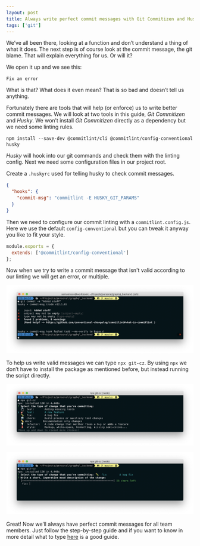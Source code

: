 ```yaml
---
layout: post
title: Always write perfect commit messages with Git Commitizen and Husky
tags: ['git']
---
```


We’ve all been there, looking at a function and don’t understand a thing of what it does. The next
step is of course look at the commit message, the git blame. That will explain everything for us.
Or will it?

We open it up and we see this:

```
Fix an error
```

What is that? What does it even mean? That is so bad and doesn’t tell us anything.

Fortunately there are tools that will help (or enforce) us to write better commit messages. We will
look at two tools in this guide, _Git Commitizen_ and _Husky_. We won’t install
_Git Commitizen_ directly as a dependency but we need some linting rules.

```shell
npm install --save-dev @commitlint/cli @commitlint/config-conventional husky
```

_Husky_ will hook into our git commands and check them with the linting config. Next we need some
configuration files in our project root.

Create a `.huskyrc` used for telling husky to check commit messages.

```json
{
  "hooks": {
    "commit-msg": "commitlint -E HUSKY_GIT_PARAMS"
  }
}
```

Then we need to configure our commit linting with a `commitlint.config.js`. Here we use the default
`config-conventional` but you can tweak it anyway you like to fit your style.

```javascript
module.exports = {
  extends: ['@commitlint/config-conventional']
};
```

Now when we try to write a commit message that isn't valid according to our linting we will get an
error, or multiple.

![Error when writing invalif commit msg](/assets/images/posts/commit_message/error.png)

To help us write valid messages we can type `npx git-cz`. By using `npx` we don’t have to install
the package as mentioned before, but instead running the script directly.

![Pick what kind of commit it is](/assets/images/posts/commit_message/commiting.png)

![Help with writing good commit msg](/assets/images/posts/commit_message/help.png)

Great! Now we’ll always have perfect commit messages for all team members. Just follow the
step-by-step guide and if you want to know in more detail what to type
[here](https://github.com/erlang/otp/wiki/writing-good-commit-messages) is a good guide.
